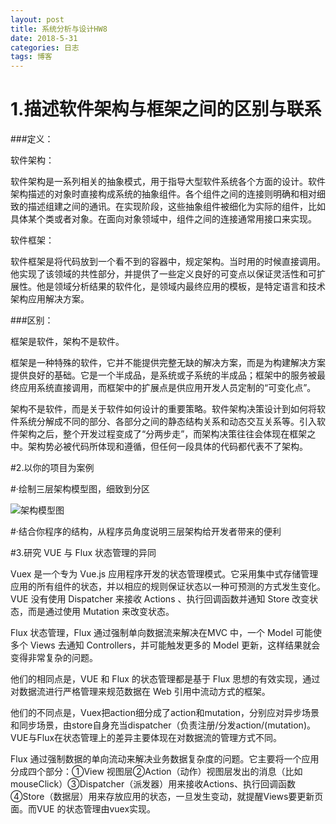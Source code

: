 ```yaml
---
layout: post
title: 系统分析与设计HW8
date: 2018-5-31
categories: 日志
tags: 博客
---
```


# 1.描述软件架构与框架之间的区别与联系

###定义：

 软件架构：

  软件架构是一系列相关的抽象模式，用于指导大型软件系统各个方面的设计。软件架构描述的对象时直接构成系统的抽象组件。各个组件之间的连接则明确和相对细致的描述组建之间的通讯。在实现阶段，这些抽象组件被细化为实际的组件，比如具体某个类或者对象。在面向对象领域中，组件之间的连接通常用接口来实现。

 软件框架：

  软件框架是将代码放到一个看不到的容器中，规定架构。当时用的时候直接调用。他实现了该领域的共性部分，并提供了一些定义良好的可变点以保证灵活性和可扩展性。他是领域分析结果的软件化，是领域内最终应用的模板，是特定语言和技术架构应用解决方案。

###区别：

  框架是软件，架构不是软件。

  框架是一种特殊的软件，它并不能提供完整无缺的解决方案，而是为构建解决方案提供良好的基础。它是一个半成品，是系统或子系统的半成品；框架中的服务被最终应用系统直接调用，而框架中的扩展点是供应用开发人员定制的“可变化点”。

  架构不是软件，而是关于软件如何设计的重要策略。软件架构决策设计到如何将软件系统分解成不同的部分、各部分之间的静态结构关系和动态交互关系等。引入软件架构之后，整个开发过程变成了“分两步走”，而架构决策往往会体现在框架之中。架构势必被代码所体现和遵循，但任何一段具体的代码都代表不了架构。

#2.以你的项目为案例

#·绘制三层架构模型图，细致到分区

![架构模型图]()

#·结合你程序的结构，从程序员角度说明三层架构给开发者带来的便利



#3.研究 VUE 与 Flux 状态管理的异同

 Vuex 是一个专为 Vue.js 应用程序开发的状态管理模式。它采用集中式存储管理应用的所有组件的状态，并以相应的规则保证状态以一种可预测的方式发生变化。VUE 没有使用 Dispatcher 来接收 Actions 、执行回调函数并通知 Store 改变状态，而是通过使用 Mutation 来改变状态。

 Flux 状态管理，Flux 通过强制单向数据流来解决在MVC 中，一个 Model 可能使多个 Views 去通知 Controllers，并可能触发更多的 Model 更新，这样结果就会变得非常复杂的问题。

 他们的相同点是，VUE 和 Flux 的状态管理都是基于 Flux 思想的有效实现，通过对数据流进行严格管理来规范数据在 Web 引用中流动方式的框架。

 他们的不同点是，Vuex把action细分成了action和mutation，分别应对异步场景和同步场景，由store自身充当dispatcher（负责注册/分发action/(mutation)。VUE与Flux在状态管理上的差异主要体现在对数据流的管理方式不同。

 Flux 通过强制数据的单向流动来解决业务数据复杂度的问题。它主要将一个应用分成四个部分：①View 视图层②Action（动作）视图层发出的消息（比如mouseClick）③Dispatcher（派发器）用来接收Actions、执行回调函数④Store（数据层）用来存放应用的状态，一旦发生变动，就提醒Views要更新页面。而VUE 的状态管理由vuex实现。